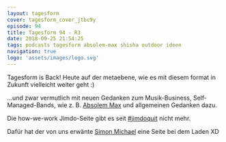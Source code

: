 ```yaml
---
layout: tagesform
cover: tagesform_cover_jtbc9y
episode: 94
title: Tagesform 94 - R3
date: 2018-09-25 21:54:25
tags: podcasts tagesform absolem-max shisha outdoor ideen
navigation: true
logo: 'assets/images/logo.svg'
---
```


Tagesform is Back! Heute auf der metaebene, wie es mit diesem format in Zukunft vielleicht weiter geht :)

<!-- more -->

...und zwar vermutlich mit neuen Gedanken zum Musik-Business, Self-Managed-Bands,
wie z. B. [Absolem Max](https://absolem-max.com) und allgemeinen Gedanken dazu.

Die how-we-work Jimdo-Seite gibt es seit [#jimdoquit](https://mchls.works/2017/jimdoquit-one-year-later) nicht mehr.

Dafür hat der von uns erwänte [Simon Michael](https://www.simon-m.com/)
eine Seite bei dem Laden XD
